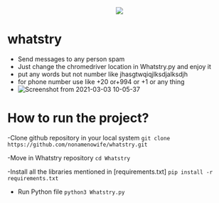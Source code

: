 <p align="center"><img src="https://www.zamanalwsl.net/CustomImage/get/700/500/6bcb091f30ac06d9b923e331.jpg"</img></p>




# whatstry
- Send messages to any person spam 
- Just change the chromedriver location in Whatstry.py and enjoy it
- put any words but not number like jhasgtwqiqjlksdjalksdjh
- for phone number use like +20 or+994 or +1 or any thing 
- ![Screenshot from 2021-03-03 10-05-37](https://user-images.githubusercontent.com/78720363/109825977-57d39a00-7c08-11eb-849e-3517808886fb.png)

# How to run the project?
-Clone github repository in your local system `git clone https://github.com/nonamenowife/whatstry.git`

-Move in Whatstry repository  `cd Whatstry`

-Install all the libraries mentioned in [requirements.txt] `pip install -r requirements.txt`

- Run Python file  `python3 Whatstry.py`
